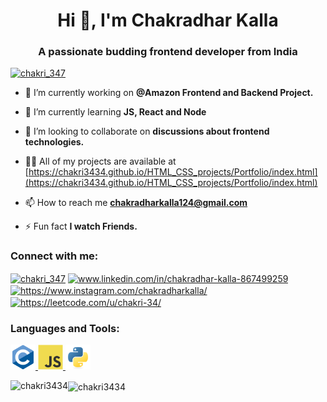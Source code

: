 <h1 align="center">Hi 👋, I'm Chakradhar Kalla</h1>
<h3 align="center">A passionate budding frontend developer from India</h3>

<p align="left"> <a href="https://twitter.com/chakri_347" target="blank"><img src="https://img.shields.io/twitter/follow/chakri_347?logo=twitter&style=for-the-badge" alt="chakri_347" /></a> </p>

- 🔭 I’m currently working on **@Amazon Frontend and Backend Project.**

- 🌱 I’m currently learning **JS, React and Node**

- 👯 I’m looking to collaborate on **discussions about frontend technologies.**

- 👨‍💻 All of my projects are available at [https://chakri3434.github.io/HTML_CSS_projects/Portfolio/index.html](https://chakri3434.github.io/HTML_CSS_projects/Portfolio/index.html)

- 📫 How to reach me **chakradharkalla124@gmail.com**

- ⚡ Fun fact **I watch Friends.**

<h3 align="left">Connect with me:</h3>
<p align="left">
<a href="https://twitter.com/chakri_347" target="blank"><img align="center" src="https://raw.githubusercontent.com/rahuldkjain/github-profile-readme-generator/master/src/images/icons/Social/twitter.svg" alt="chakri_347" height="30" width="40" /></a>
<a href="https://linkedin.com/in/www.linkedin.com/in/chakradhar-kalla-867499259" target="blank"><img align="center" src="https://raw.githubusercontent.com/rahuldkjain/github-profile-readme-generator/master/src/images/icons/Social/linked-in-alt.svg" alt="www.linkedin.com/in/chakradhar-kalla-867499259" height="30" width="40" /></a>
<a href="https://instagram.com/https://www.instagram.com/chakradharkalla/" target="blank"><img align="center" src="https://raw.githubusercontent.com/rahuldkjain/github-profile-readme-generator/master/src/images/icons/Social/instagram.svg" alt="https://www.instagram.com/chakradharkalla/" height="30" width="40" /></a>
<a href="https://www.leetcode.com/https://leetcode.com/u/chakri-34/" target="blank"><img align="center" src="https://raw.githubusercontent.com/rahuldkjain/github-profile-readme-generator/master/src/images/icons/Social/leet-code.svg" alt="https://leetcode.com/u/chakri-34/" height="30" width="40" /></a>
</p>

<h3 align="left">Languages and Tools:</h3>
<p align="left"> <a href="https://www.cprogramming.com/" target="_blank" rel="noreferrer"> <img src="https://raw.githubusercontent.com/devicons/devicon/master/icons/c/c-original.svg" alt="c" width="40" height="40"/> </a> <a href="https://developer.mozilla.org/en-US/docs/Web/JavaScript" target="_blank" rel="noreferrer"> <img src="https://raw.githubusercontent.com/devicons/devicon/master/icons/javascript/javascript-original.svg" alt="javascript" width="40" height="40"/> </a> <a href="https://www.python.org" target="_blank" rel="noreferrer"> <img src="https://raw.githubusercontent.com/devicons/devicon/master/icons/python/python-original.svg" alt="python" width="40" height="40"/> </a> </p>

<p><img align="left" src="https://github-readme-stats.vercel.app/api/top-langs?username=chakri3434&show_icons=true&locale=en&layout=compact" alt="chakri3434" /></p>

<p><img align="center" src="https://github-readme-streak-stats.herokuapp.com/?user=chakri3434&" alt="chakri3434" /></p>
